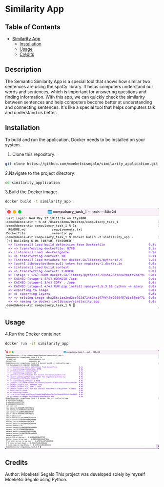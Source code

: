 # Similarity App

## Table of Contents

- [Similarity App](#similarity-app)
  - [Installation](#installation)
  - [Usage](#usage)
  - [Credits](#credits)

## Description
The Semantic Similarity App is a special tool that shows how similar two sentences are using the spaCy library. It helps computers understand our words and sentences, which is important for answering questions and finding information. With this app, we can quickly check the similarity between sentences and help computers become better at understanding and connecting sentences. It's like a special tool that helps computers talk and understand us better.

## Installation

To build and run the application, Docker needs to be installed on your system.

1. Clone this repository:

```bash
git clone https://github.com/moeketsisegalo/similarity_application.git
```
   
2.Navigate to the project directory:
```bash
cd similarity_application
```

3.Build the Docker image:
```bash
docker build -t similarity_app .
```
![Screenshot](Screenshots_semantic/Screenshot%202023-05-17%20at%2013.17.50.png)

## Usage
4.Run the Docker container:
```bash
docker run -it similarity_app
```
![Screenshot](Screenshots_semantic/Screenshot%202023-05-17%20at%2013.24.31.png)

## Credits
Author: Moeketsi Segalo This project was developed solely by myself Moeketsi Segalo using Python.




 

   
